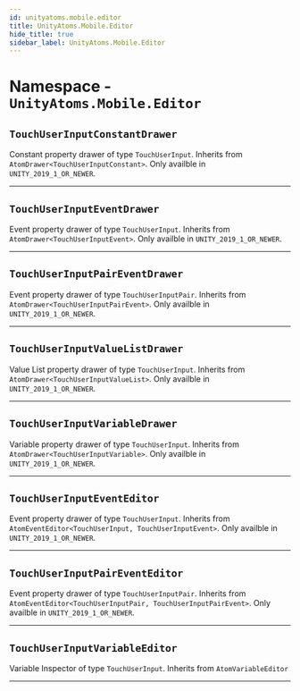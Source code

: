 ```yaml
---
id: unityatoms.mobile.editor
title: UnityAtoms.Mobile.Editor
hide_title: true
sidebar_label: UnityAtoms.Mobile.Editor
---
```


# Namespace - `UnityAtoms.Mobile.Editor`

## `TouchUserInputConstantDrawer`

Constant property drawer of type `TouchUserInput`. Inherits from `AtomDrawer<TouchUserInputConstant>`. Only availble in `UNITY_2019_1_OR_NEWER`.

---

## `TouchUserInputEventDrawer`

Event property drawer of type `TouchUserInput`. Inherits from `AtomDrawer<TouchUserInputEvent>`. Only availble in `UNITY_2019_1_OR_NEWER`.

---

## `TouchUserInputPairEventDrawer`

Event property drawer of type `TouchUserInputPair`. Inherits from `AtomDrawer<TouchUserInputPairEvent>`. Only availble in `UNITY_2019_1_OR_NEWER`.

---

## `TouchUserInputValueListDrawer`

Value List property drawer of type `TouchUserInput`. Inherits from `AtomDrawer<TouchUserInputValueList>`. Only availble in `UNITY_2019_1_OR_NEWER`.

---

## `TouchUserInputVariableDrawer`

Variable property drawer of type `TouchUserInput`. Inherits from `AtomDrawer<TouchUserInputVariable>`. Only availble in `UNITY_2019_1_OR_NEWER`.

---

## `TouchUserInputEventEditor`

Event property drawer of type `TouchUserInput`. Inherits from `AtomEventEditor<TouchUserInput, TouchUserInputEvent>`. Only availble in `UNITY_2019_1_OR_NEWER`.

---

## `TouchUserInputPairEventEditor`

Event property drawer of type `TouchUserInputPair`. Inherits from `AtomEventEditor<TouchUserInputPair, TouchUserInputPairEvent>`. Only availble in `UNITY_2019_1_OR_NEWER`.

---

## `TouchUserInputVariableEditor`

Variable Inspector of type `TouchUserInput`. Inherits from `AtomVariableEditor`

---
